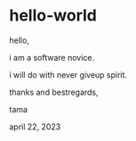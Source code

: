 # hello-world
hello,




i am a software novice.

i will do with never giveup spirit.




thanks and bestregards,

tama

april 22, 2023
